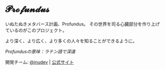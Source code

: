 # 𝓟𝓻𝓸𝓯𝓾𝓷𝓭𝓾𝓼

いぬたぬきメタバース計画、Profundus。
その世界を司る心臓部分を作り上げているのがこのプロジェクト。

より深く、より広く、より多くの人々を知ることができるように。

*Profundusの意味：ラテン語で深遠*

開発チーム: [@inudev](https://twitter.com/inudev) | [公式サイト](https://www.inu-dev.tech/)
